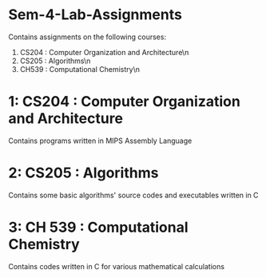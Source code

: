 # Sem-4-Lab-Assignments

Contains assignments on the following courses:

1) CS204 : Computer Organization and Architecture\n
2) CS205 : Algorithms\n
3) CH539 : Computational Chemistry\n

# 1: CS204 : Computer Organization and Architecture

Contains programs written in MIPS Assembly Language

# 2: CS205 : Algorithms

Contains some basic algorithms' source codes and executables written in C

# 3: CH 539 : Computational Chemistry

Contains codes written in C for various mathematical calculations
